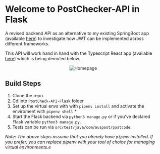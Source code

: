 # Welcome to PostChecker-API in Flask 

A revised backend API as an alternative to my existing SpringBoot app (available [here](https://github.com/staceyjf/PostCheck-API)) to investigate how JWT can be implemented across different frameworks.

This API will work hand in hand with the Typescript React app (available [here](https://github.com/staceyjf/Postcheck-front)) which is being demo'ed below.

<div align="center">
  <img src="./planning /postcheckAPI.gif" alt="Homepage">
</div>

## Build Steps

1. Clone the repo.
2. Cd into `PostCheck-API-Flask` folder
3. Set up the virtual envs with with `pipenv install` and activate the enviroment with `pipenv shell` *
3. Start the Flask backend via `python3 manage.py` or if you've declared Flask variable `python3 manage.py`.
4. Tests can be run via `src/test/java/com/auspost/postcode`.

_Note: The above steps assume that you already have `pipenv` installed. If you prefer, you can replace pipenv with your tool of choice for managing virtual environments.e_

